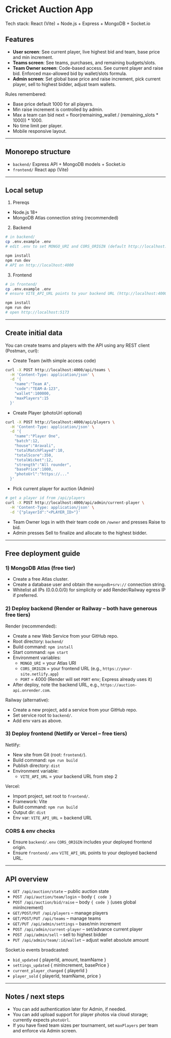 # Cricket Auction App

Tech stack: React (Vite) + Node.js + Express + MongoDB + Socket.io

## Features
- **User screen**: See current player, live highest bid and team, base price and min increment.
- **Teams screen**: See teams, purchases, and remaining budgets/slots.
- **Team Owner screen**: Code-based access. See current player and raise bid. Enforced max-allowed bid by wallet/slots formula.
- **Admin screen**: Set global base price and raise increment, pick current player, sell to highest bidder, adjust team wallets.

Rules remembered:
- Base price default 1000 for all players.
- Min raise increment is controlled by admin.
- Max a team can bid next = floor(remaining_wallet / (remaining_slots * 1000)) * 1000.
- No time limit per player.
- Mobile responsive layout.

---

## Monorepo structure
- `backend/` Express API + MongoDB models + Socket.io
- `frontend/` React app (Vite)

---

## Local setup

1) Prereqs
- Node.js 18+
- MongoDB Atlas connection string (recommended)

2) Backend
```bash
# in backend/
cp .env.example .env
# edit .env to set MONGO_URI and CORS_ORIGIN (default http://localhost:5173)

npm install
npm run dev
# API on http://localhost:4000
```

3) Frontend
```bash
# in frontend/
cp .env.example .env
# ensure VITE_API_URL points to your backend URL (http://localhost:4000)

npm install
npm run dev
# open http://localhost:5173
```

---

## Create initial data

You can create teams and players with the API using any REST client (Postman, curl):

- Create Team (with simple access code)
```bash
curl -X POST http://localhost:4000/api/teams \
  -H 'Content-Type: application/json' \
  -d '{
    "name":"Team A",
    "code":"TEAM-A-123",
    "wallet":100000,
    "maxPlayers":15
  }'
```

- Create Player (photoUrl optional)
```bash
curl -X POST http://localhost:4000/api/players \
  -H 'Content-Type: application/json' \
  -d '{
    "name":"Player One",
    "batch":12,
    "house":"Aravali",
    "totalMatchPlayed":10,
    "totalScore":350,
    "totalWicket":12,
    "strength":"All rounder",
    "basePrice":1000,
    "photoUrl":"https://..."
  }'
```

- Pick current player for auction (Admin)
```bash
# get a player id from /api/players
curl -X POST http://localhost:4000/api/admin/current-player \
  -H 'Content-Type: application/json' \
  -d '{"playerId":"<PLAYER_ID>"}'
```

- Team Owner logs in with their team code on `/owner` and presses Raise to bid.
- Admin presses Sell to finalize and allocate to the highest bidder.

---

## Free deployment guide

### 1) MongoDB Atlas (free tier)
- Create a free Atlas cluster.
- Create a database user and obtain the `mongodb+srv://` connection string.
- Whitelist all IPs (0.0.0.0/0) for simplicity or add Render/Railway egress IP if preferred.

### 2) Deploy backend (Render or Railway – both have generous free tiers)

Render (recommended):
- Create a new Web Service from your GitHub repo.
- Root directory: `backend/`
- Build command: `npm install`
- Start command: `npm start`
- Environment variables:
  - `MONGO_URI` = your Atlas URI
  - `CORS_ORIGIN` = your frontend URL (e.g., `https://your-site.netlify.app`)
  - `PORT` = 4000 (Render will set `PORT` env; Express already uses it)
- After deploy, note the backend URL, e.g., `https://auction-api.onrender.com`.

Railway (alternative):
- Create a new project, add a service from your GitHub repo.
- Set service root to `backend/`.
- Add env vars as above.

### 3) Deploy frontend (Netlify or Vercel – free tiers)

Netlify:
- New site from Git (root: `frontend/`).
- Build command: `npm run build`
- Publish directory: `dist`
- Environment variable:
  - `VITE_API_URL` = your backend URL from step 2

Vercel:
- Import project, set root to `frontend/`.
- Framework: Vite
- Build command: `npm run build`
- Output dir: `dist`
- Env var: `VITE_API_URL` = backend URL

### CORS & env checks
- Ensure `backend/.env` `CORS_ORIGIN` includes your deployed frontend origin.
- Ensure `frontend/.env` `VITE_API_URL` points to your deployed backend URL.

---

## API overview

- `GET /api/auction/state` – public auction state
- `POST /api/auction/team/login` – body `{ code }`
- `POST /api/auction/bid/raise` – body `{ code }` (uses global minIncrement)
- `GET/POST/PUT /api/players` – manage players
- `GET/POST/PUT /api/teams` – manage teams
- `GET/PUT /api/admin/settings` – base/min increment
- `POST /api/admin/current-player` – set/advance current player
- `POST /api/admin/sell` – sell to highest bidder
- `PUT /api/admin/team/:id/wallet` – adjust wallet absolute amount

Socket.io events broadcasted:
- `bid_updated` { playerId, amount, teamName }
- `settings_updated` { minIncrement, basePrice }
- `current_player_changed` { playerId }
- `player_sold` { playerId, teamName, price }

---

## Notes / next steps
- You can add authentication later for Admin, if needed.
- You can add upload support for player photos via cloud storage; currently expects `photoUrl`.
- If you have fixed team sizes per tournament, set `maxPlayers` per team and enforce via Admin screen.
